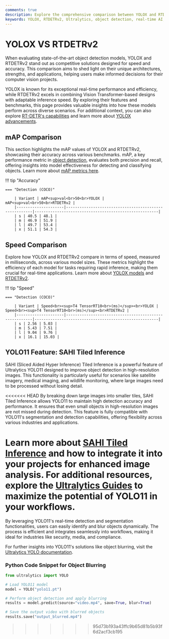 ```yaml
---
comments: true
description: Explore the comprehensive comparison between YOLOX and RTDETRv2, two cutting-edge models in real-time object detection and computer vision. Learn about their performance, efficiency, and suitability for applications in edge AI and advanced real-time AI tasks.
keywords: YOLOX, RTDETRv2, Ultralytics, object detection, real-time AI, edge AI, computer vision, model comparison
---
```


# YOLOX VS RTDETRv2

When evaluating state-of-the-art object detection models, YOLOX and RTDETRv2 stand out as competitive solutions designed for speed and accuracy. This comparison aims to shed light on their unique architectures, strengths, and applications, helping users make informed decisions for their computer vision projects.

YOLOX is known for its exceptional real-time performance and efficiency, while RTDETRv2 excels in combining Vision Transformer-based designs with adaptable inference speed. By exploring their features and benchmarks, this page provides valuable insights into how these models perform across diverse scenarios. For additional context, you can also explore [RT-DETR's capabilities](https://docs.ultralytics.com/reference/models/rtdetr/model/) and learn more about [YOLOX advancements](https://docs.ultralytics.com/guides/).

## mAP Comparison

This section highlights the mAP values of YOLOX and RTDETRv2, showcasing their accuracy across various benchmarks. mAP, a key performance metric in [object detection](https://www.ultralytics.com/glossary/object-detection), evaluates both precision and recall, offering insights into model effectiveness for detecting and classifying objects. Learn more about [mAP metrics here](https://www.ultralytics.com/glossary/mean-average-precision-map).

!!! tip "Accuracy"

    === "Detection (COCO)"

    	| Variant | mAP<sup>val<br>50<br>YOLOX | mAP<sup>val<br>50<br>RTDETRv2 |
    	|---------------------|-------------------------------------------------------|-------------------------------------------------------|
    	| s | 40.5 | 48.1 |
    	| m | 46.9 | 51.9 |
    	| l | 49.7 | 53.4 |
    	| x | 51.1 | 54.3 |

## Speed Comparison

Explore how YOLOX and RTDETRv2 compare in terms of speed, measured in milliseconds, across various model sizes. These metrics highlight the efficiency of each model for tasks requiring rapid inference, making them crucial for real-time applications. Learn more about [YOLOX models](https://github.com/Megvii-BaseDetection/YOLOX) and [RTDETRv2](https://docs.ultralytics.com/modes/benchmark/).

!!! tip "Speed"

    === "Detection (COCO)"

    	| Variant | Speed<br><sup>T4 TensorRT10<br>(ms)</sup><br>YOLOX | Speed<br><sup>T4 TensorRT10<br>(ms)</sup><br>RTDETRv2 |
    	|---------------------|-------------------------------------------------------|-------------------------------------------------------|
    	| s | 2.56 | 5.03 |
    	| m | 5.43 | 7.51 |
    	| l | 9.04 | 9.76 |
    	| x | 16.1 | 15.03 |

## YOLO11 Feature: SAHI Tiled Inference

SAHI (Sliced Aided Hyper Inference) Tiled Inference is a powerful feature of Ultralytics YOLO11 designed to improve object detection in high-resolution images. This functionality is particularly useful for scenarios like satellite imagery, medical imaging, and wildlife monitoring, where large images need to be processed without losing detail.

<<<<<<< HEAD
By breaking down large images into smaller tiles, SAHI Tiled Inference allows YOLO11 to maintain high detection accuracy and performance. It ensures that even small objects in high-resolution images are not missed during detection. This feature is fully compatible with YOLO11's segmentation and detection capabilities, offering flexibility across various industries and applications.

# Learn more about [SAHI Tiled Inference](https://docs.ultralytics.com/guides/sahi-tiled-inference/) and how to integrate it into your projects for enhanced image analysis. For additional resources, explore the [Ultralytics Guides](https://docs.ultralytics.com/guides/) to maximize the potential of YOLO11 in your workflows.

By leveraging YOLO11's real-time detection and segmentation functionalities, users can easily identify and blur objects dynamically. The process is efficient and integrates seamlessly into workflows, making it ideal for industries like security, media, and compliance.

For further insights into YOLO11's solutions like object blurring, visit the [Ultralytics YOLO documentation](https://docs.ultralytics.com/guides/).

### Python Code Snippet for Object Blurring

```python
from ultralytics import YOLO

# Load YOLO11 model
model = YOLO("yolo11.pt")

# Perform object detection and apply blurring
results = model.predict(source="video.mp4", save=True, blur=True)

# Save the output video with blurred objects
results.save("output_blurred.mp4")
```

> > > > > > > 95d73b193a43ffc9b65d81b5b93f6d2acf3cb195

